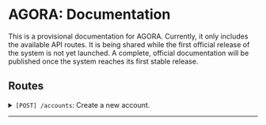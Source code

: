 # AGORA: Documentation
This is a provisional documentation for AGORA. Currently, it only includes the available API routes. It is being shared while the first official release of the system is not yet launched. A complete, official documentation will be published once the system reaches its first stable release.

## Routes
<details>
  <summary><code>[POST] /accounts</code>: Create a new account.</summary>

  **Input (JSON Body)**:
  ```json
  {
    "name": "Felipe Elias",
    "username": "feponiel",
    "email": "felipedaniel.me@gmail.com",
    "password": "12345678"
  }
  ```

  **Output**:
  > Response: 201 (Created)
</details>

---